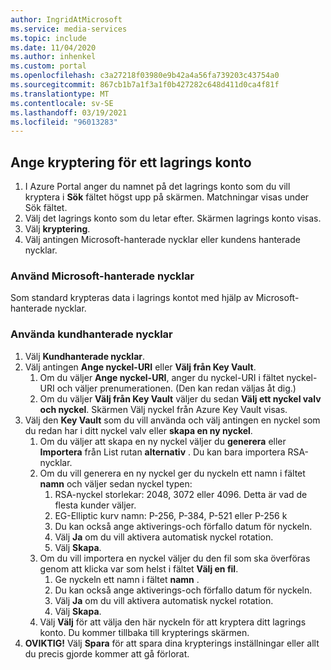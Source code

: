 ```yaml
---
author: IngridAtMicrosoft
ms.service: media-services
ms.topic: include
ms.date: 11/04/2020
ms.author: inhenkel
ms.custom: portal
ms.openlocfilehash: c3a27218f03980e9b42a4a56fa739203c43754a0
ms.sourcegitcommit: 867cb1b7a1f3a1f0b427282c648d411d0ca4f81f
ms.translationtype: MT
ms.contentlocale: sv-SE
ms.lasthandoff: 03/19/2021
ms.locfileid: "96013283"
---
```

<!--Set the encryption on storage account in the portal-->

## <a name="set-the-encryption-on-a-storage-account"></a>Ange kryptering för ett lagrings konto

1. I Azure Portal anger du namnet på det lagrings konto som du vill kryptera i **Sök** fältet högst upp på skärmen.  Matchningar visas under Sök fältet.
1. Välj det lagrings konto som du letar efter. Skärmen lagrings konto visas.
1. Välj **kryptering**.
1. Välj antingen Microsoft-hanterade nycklar eller kundens hanterade nycklar.

### <a name="use-microsoft-managed-keys"></a>Använd Microsoft-hanterade nycklar

Som standard krypteras data i lagrings kontot med hjälp av Microsoft-hanterade nycklar.

### <a name="use-customer-managed-keys"></a>Använda kundhanterade nycklar

1. Välj **Kundhanterade nycklar**.
1. Välj antingen **Ange nyckel-URI** eller **Välj från Key Vault**.
    1. Om du väljer **Ange nyckel-URI**, anger du nyckel-URI i fältet nyckel-URI och väljer prenumerationen. (Den kan redan väljas åt dig.)
    1. Om du väljer **Välj från Key Vault** väljer du sedan **Välj ett nyckel valv och nyckel**. Skärmen Välj nyckel från Azure Key Vault visas.
1. Välj den **Key Vault** som du vill använda och välj antingen en nyckel som du redan har i ditt nyckel valv eller **skapa en ny nyckel**.
    1. Om du väljer att skapa en ny nyckel väljer du **generera** eller **Importera** från List rutan **alternativ** . Du kan bara importera RSA-nycklar.
    1. Om du vill generera en ny nyckel ger du nyckeln ett namn i fältet **namn** och väljer sedan nyckel typen:
        1. RSA-nyckel storlekar: 2048, 3072 eller 4096. Detta är vad de flesta kunder väljer.
        1. EG-Elliptic kurv namn: P-256, P-384, P-521 eller P-256 k
        1. Du kan också ange aktiverings-och förfallo datum för nyckeln.
        1. Välj **Ja** om du vill aktivera automatisk nyckel rotation.
        1. Välj **Skapa**.
    1. Om du vill importera en nyckel väljer du den fil som ska överföras genom att klicka var som helst i fältet **Välj en fil**.
        1. Ge nyckeln ett namn i fältet **namn** .
        1. Du kan också ange aktiverings-och förfallo datum för nyckeln.
        1. Välj **Ja** om du vill aktivera automatisk nyckel rotation.
        1. Välj **Skapa**.
    1. Välj **Välj** för att välja den här nyckeln för att kryptera ditt lagrings konto. Du kommer tillbaka till krypterings skärmen.
1. **OVIKTIG!** Välj **Spara** för att spara dina krypterings inställningar eller allt du precis gjorde kommer att gå förlorat.

